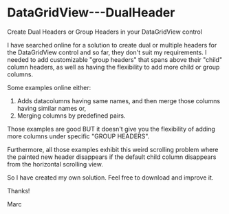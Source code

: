 # DataGridView---DualHeader
Create Dual Headers or Group Headers in your DataGridView control

I have searched online for a solution to create dual or multiple headers for the DataGridView control and so far, they don't suit my requirements.
I needed to add customizable "group headers" that spans above their "child" column headers, as well as having the flexibility to add more child or group columns. 

Some examples online either:
  1. Adds datacolumns having same names, and then merge those columns having similar names or,
  2. Merging columns by predefined pairs.
  
Those examples are good BUT it doesn't give you the flexibility of adding more columns under specific "GROUP HEADERS".

Furthermore, all those examples exhibit this weird scrolling problem where the painted new header disappears if the default child column disappears from the horizontal scrolling view.

So I have created my own solution. Feel free to download and improve it.

Thanks!

Marc
